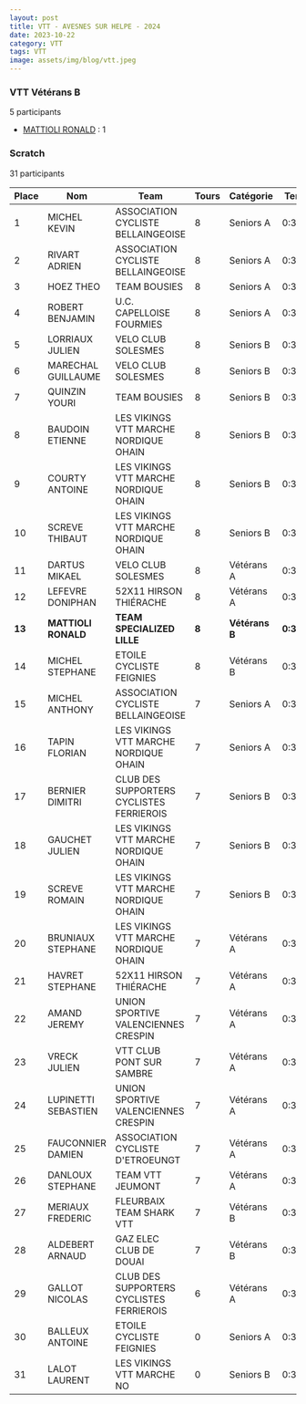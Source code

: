 ```yaml
---
layout: post
title: VTT - AVESNES SUR HELPE - 2024
date: 2023-10-22
category: VTT
tags: VTT
image: assets/img/blog/vtt.jpeg
---
```


### VTT Vétérans B
5 participants
- [MATTIOLI RONALD](https://teamspecializedlille.github.io/works/mattiolironald) : 1

### Scratch
31 participants

| Place | Nom | Team | Tours | Catégorie | Temps |
|---|---|---|---|---|---|
| 1 | MICHEL KEVIN | ASSOCIATION CYCLISTE BELLAINGEOISE | 8 | Seniors A | 0:38:53 | 
| 2 | RIVART ADRIEN | ASSOCIATION CYCLISTE BELLAINGEOISE | 8 | Seniors A | 0:38:53 | 
| 3 | HOEZ THEO | TEAM BOUSIES | 8 | Seniors A | 0:38:53 | 
| 4 | ROBERT BENJAMIN | U.C. CAPELLOISE FOURMIES | 8 | Seniors A | 0:38:53 | 
| 5 | LORRIAUX JULIEN | VELO CLUB SOLESMES | 8 | Seniors B | 0:38:53 | 
| 6 | MARECHAL GUILLAUME | VELO CLUB SOLESMES | 8 | Seniors B | 0:38:53 | 
| 7 | QUINZIN YOURI | TEAM BOUSIES | 8 | Seniors B | 0:38:53 | 
| 8 | BAUDOIN ETIENNE | LES VIKINGS VTT MARCHE NORDIQUE OHAIN | 8 | Seniors B | 0:38:53 | 
| 9 | COURTY ANTOINE | LES VIKINGS VTT MARCHE NORDIQUE OHAIN | 8 | Seniors B | 0:38:53 | 
| 10 | SCREVE THIBAUT | LES VIKINGS VTT MARCHE NORDIQUE OHAIN | 8 | Seniors B | 0:38:53 | 
| 11 | DARTUS MIKAEL | VELO CLUB SOLESMES | 8 | Vétérans A | 0:38:53 | 
| 12 | LEFEVRE DONIPHAN | 52X11 HIRSON THIÉRACHE | 8 | Vétérans A | 0:38:53 | 
| **13** | **MATTIOLI RONALD** | **TEAM SPECIALIZED LILLE** | **8** | **Vétérans B** | **0:38:53** | 
| 14 | MICHEL STEPHANE | ETOILE CYCLISTE FEIGNIES | 8 | Vétérans B | 0:38:53 | 
| 15 | MICHEL ANTHONY | ASSOCIATION CYCLISTE BELLAINGEOISE | 7 | Seniors A | 0:38:53 | 
| 16 | TAPIN FLORIAN | LES VIKINGS VTT MARCHE NORDIQUE OHAIN | 7 | Seniors A | 0:38:53 | 
| 17 | BERNIER DIMITRI | CLUB DES SUPPORTERS CYCLISTES FERRIEROIS | 7 | Seniors B | 0:38:53 | 
| 18 | GAUCHET JULIEN | LES VIKINGS VTT MARCHE NORDIQUE OHAIN | 7 | Seniors B | 0:38:53 | 
| 19 | SCREVE ROMAIN | LES VIKINGS VTT MARCHE NORDIQUE OHAIN | 7 | Seniors B | 0:38:53 | 
| 20 | BRUNIAUX STEPHANE | LES VIKINGS VTT MARCHE NORDIQUE OHAIN | 7 | Vétérans A | 0:38:53 | 
| 21 | HAVRET STEPHANE | 52X11 HIRSON THIÉRACHE | 7 | Vétérans A | 0:38:53 | 
| 22 | AMAND JEREMY | UNION SPORTIVE VALENCIENNES CRESPIN | 7 | Vétérans A | 0:38:53 | 
| 23 | VRECK JULIEN | VTT  CLUB PONT SUR SAMBRE | 7 | Vétérans A | 0:38:53 | 
| 24 | LUPINETTI SEBASTIEN | UNION SPORTIVE VALENCIENNES CRESPIN | 7 | Vétérans A | 0:38:53 | 
| 25 | FAUCONNIER DAMIEN | ASSOCIATION CYCLISTE D'ETROEUNGT | 7 | Vétérans A | 0:38:53 | 
| 26 | DANLOUX STEPHANE | TEAM VTT JEUMONT | 7 | Vétérans A | 0:38:53 | 
| 27 | MERIAUX FREDERIC | FLEURBAIX TEAM SHARK VTT | 7 | Vétérans B | 0:38:53 | 
| 28 | ALDEBERT ARNAUD | GAZ ELEC CLUB DE DOUAI | 7 | Vétérans B | 0:38:53 | 
| 29 | GALLOT NICOLAS | CLUB DES SUPPORTERS CYCLISTES FERRIEROIS | 6 | Vétérans A | 0:38:53 | 
| 30 | BALLEUX ANTOINE | ETOILE CYCLISTE FEIGNIES | 0 | Seniors A | 0:38:53 | 
| 31 | LALOT LAURENT | LES VIKINGS VTT MARCHE NO | 0 | Seniors B | 0:38:53 | 
